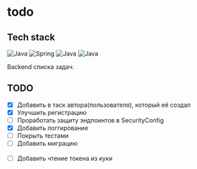 # todo

## Tech stack

<img alt="Java" src="https://img.shields.io/badge/java-orange?style=for-the-badge&logo=openjdk&logoColor=white">
<img alt="Spring" src="https://img.shields.io/badge/spring-green?style=for-the-badge&logo=spring&logoColor=white">
<img alt="Java" src="https://img.shields.io/badge/postgresql-blue?style=for-the-badge&logo=postgresql&logoColor=white">
<img alt="Java" src="https://img.shields.io/badge/junit-red?style=for-the-badge&logo=junit&logoColor=white">


Backend списка задач.

## TODO
- [x] Добавить в таск автора(пользователя), который её создал
- [x] Улучшить регистрацию
- [ ] Проработать защиту эндпоинтов в SecurityConfig
- [x] Добавить логгирование
- [ ] Покрыть тестами
- [ ] Добавить миграцию
  <br/>
  <br/>
- [ ] Добавить чтение токена из куки
